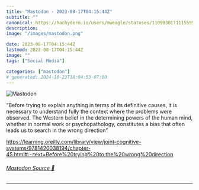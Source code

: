 ```yaml
---
title: "Mastodon - 2023-08-17T04:15:44Z"
subtitle: ""
canonical: https://hachyderm.io/users/mweagle/statuses/110903017111559510
description:
image: "/images/mastodon.png"

date: 2023-08-17T04:15:44Z
lastmod: 2023-08-17T04:15:44Z
image: ""
tags: ["Social Media"]

categories: ["mastodon"]
# generated: 2024-10-23T18:04:53-07:00
---
```

![Mastodon](/images/mastodon.png)

<p>“Before trying to explain anything in terms of its definitive causes, it is necessary to understand fully the context where the problems were  observed.  The Western belief in the determining powers of the human mind, whether in normal  work or psychopathology, constitutes a bias that often leads us to search in the wrong direction”</p><p><a href="https://learning.oreilly.com/library/view/joint-cognitive-systems/9781420038194/chapter-45.html#:-:text=Before%20trying%20to,the%20wrong%20direction" target="_blank" rel="nofollow noopener noreferrer" translate="no"><span class="invisible">https://</span><span class="ellipsis">learning.oreilly.com/library/v</span><span class="invisible">iew/joint-cognitive-systems/9781420038194/chapter-45.html#:-:text=Before%20trying%20to,the%20wrong%20direction</span></a></p>


###### [Mastodon Source 🐘](https://hachyderm.io/@mweagle/110903017111559510)

___
